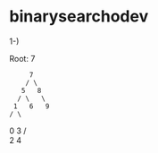 # binarysearchodev


1-)


 Root: 7

         7
        / \
       5   8
      / \   \
     1   6   9
    / \
   0   3
      / \
     2   4
